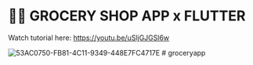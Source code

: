 # 🥑📱 GROCERY SHOP APP x FLUTTER

Watch tutorial here: https://youtu.be/uSljGJGSl6w

![53AC0750-FB81-4C11-9349-448E7FC4717E](https://user-images.githubusercontent.com/29016489/202695738-b37d8ffe-a2c7-41fb-9719-b032bb1ab8c4.JPG)
#   g r o c e r y a p p  
 